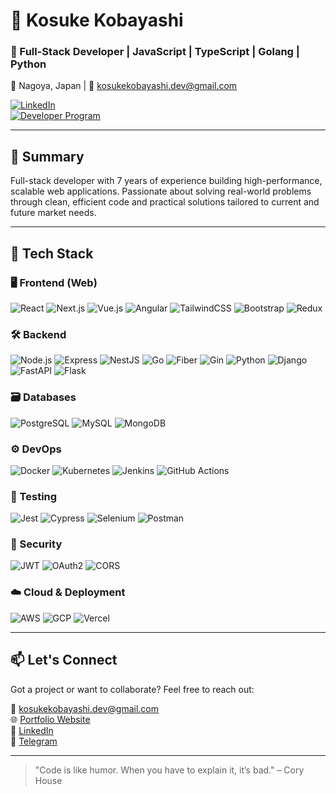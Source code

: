 # 👋 Kosuke Kobayashi

### 🚀 Full-Stack Developer | JavaScript | TypeScript | Golang | Python  
📍 Nagoya, Japan | 📧 kosukekobayashi.dev@gmail.com  

[![LinkedIn](https://img.shields.io/badge/LinkedIn-blue?logo=linkedin&style=flat&logoColor=white)](https://www.linkedin.com/in/kobayashi-kosuke-659865358)  
[![Developer Program](https://img.shields.io/badge/GitHub%20Developer%20Program-Member-7B61FF?style=flat&logo=github)](https://github.com/kodewithme)

---

## 🧠 Summary

Full-stack developer with 7 years of experience building high-performance, scalable web applications. Passionate about solving real-world problems through clean, efficient code and practical solutions tailored to current and future market needs.

---

## 🧰 Tech Stack

### 🖥️ Frontend (Web)
![React](https://img.shields.io/badge/React-20232A?style=flat&logo=react&logoColor=61DAFB)
![Next.js](https://img.shields.io/badge/Next.js-000000?style=flat&logo=nextdotjs)
![Vue.js](https://img.shields.io/badge/Vue.js-35495E?style=flat&logo=vue.js&logoColor=4FC08D)
![Angular](https://img.shields.io/badge/Angular-DD0031?style=flat&logo=angular&logoColor=white)
![TailwindCSS](https://img.shields.io/badge/Tailwind_CSS-38B2AC?style=flat&logo=tailwind-css&logoColor=white)
![Bootstrap](https://img.shields.io/badge/Bootstrap-563D7C?style=flat&logo=bootstrap&logoColor=white)
![Redux](https://img.shields.io/badge/Redux-764ABC?style=flat&logo=redux&logoColor=white)
<!-- ![Nuxt.js](https://img.shields.io/badge/Nuxt.js-00C58E?style=flat&logo=nuxt.js&logoColor=white) -->
<!-- ![Svelte](https://img.shields.io/badge/Svelte-FF3E00?style=flat&logo=svelte&logoColor=white) -->
<!-- ![Alpine.js](https://img.shields.io/badge/Alpine.js-8BC0D0?style=flat) -->
<!-- ![Material UI](https://img.shields.io/badge/MUI-007FFF?style=flat&logo=mui&logoColor=white) -->
<!-- ![Chakra UI](https://img.shields.io/badge/Chakra_UI-319795?style=flat&logo=chakraui&logoColor=white) -->
<!-- ![Zustand](https://img.shields.io/badge/Zustand-000000?style=flat) -->
<!-- ![Framer Motion](https://img.shields.io/badge/Framer_Motion-E10098?style=flat&logo=framer&logoColor=white) -->

### 🛠️ Backend
![Node.js](https://img.shields.io/badge/Node.js-339933?style=flat&logo=nodedotjs&logoColor=white)
![Express](https://img.shields.io/badge/Express-000000?style=flat&logo=express&logoColor=white)
![NestJS](https://img.shields.io/badge/NestJS-E0234E?style=flat&logo=nestjs&logoColor=white)
![Go](https://img.shields.io/badge/Go-00ADD8?style=flat&logo=go&logoColor=white)
![Fiber](https://img.shields.io/badge/Fiber-00ADD8?style=flat)
![Gin](https://img.shields.io/badge/Gin-00ADD8?style=flat)
![Python](https://img.shields.io/badge/Python-3776AB?style=flat&logo=python&logoColor=white)
![Django](https://img.shields.io/badge/Django-092E20?style=flat&logo=django&logoColor=white)
![FastAPI](https://img.shields.io/badge/FastAPI-009688?style=flat&logo=fastapi&logoColor=white)
![Flask](https://img.shields.io/badge/Flask-000000?style=flat&logo=flask&logoColor=white)
<!-- ![PHP](https://img.shields.io/badge/PHP-777BB4?style=flat&logo=php&logoColor=white) -->
<!-- ![Laravel](https://img.shields.io/badge/Laravel-FF2D20?style=flat&logo=laravel&logoColor=white) -->
<!-- ![Symfony](https://img.shields.io/badge/Symfony-000000?style=flat&logo=symfony&logoColor=white) -->
<!-- ![Java](https://img.shields.io/badge/Java-007396?style=flat&logo=java&logoColor=white) -->
<!-- ![Spring Boot](https://img.shields.io/badge/Spring_Boot-6DB33F?style=flat&logo=springboot&logoColor=white) -->
<!-- ![.NET](https://img.shields.io/badge/.NET-512BD4?style=flat&logo=dotnet&logoColor=white) -->
<!-- ![Blazor](https://img.shields.io/badge/Blazor-512BD4?style=flat&logo=blazor&logoColor=white) -->
<!-- ![Ruby on Rails](https://img.shields.io/badge/Ruby_on_Rails-CC0000?style=flat&logo=rubyonrails&logoColor=white) -->

<!-- ### 📱 Mobile
![React Native](https://img.shields.io/badge/React_Native-20232A?style=flat&logo=react&logoColor=61DAFB)
![Flutter](https://img.shields.io/badge/Flutter-02569B?style=flat&logo=flutter&logoColor=white)
![Swift](https://img.shields.io/badge/Swift-FA7343?style=flat&logo=swift&logoColor=white)
![Kotlin](https://img.shields.io/badge/Kotlin-0095D5?style=flat&logo=kotlin&logoColor=white)
![Ionic](https://img.shields.io/badge/Ionic-3880FF?style=flat&logo=ionic&logoColor=white) -->

### 🗃️ Databases
![PostgreSQL](https://img.shields.io/badge/PostgreSQL-4169E1?style=flat&logo=postgresql&logoColor=white)
![MySQL](https://img.shields.io/badge/MySQL-4479A1?style=flat&logo=mysql&logoColor=white)
![MongoDB](https://img.shields.io/badge/MongoDB-47A248?style=flat&logo=mongodb&logoColor=white)
<!-- ![MariaDB](https://img.shields.io/badge/MariaDB-003545?style=flat&logo=mariadb&logoColor=white)
![SQLite](https://img.shields.io/badge/SQLite-003B57?style=flat&logo=sqlite&logoColor=white) -->
<!-- ![Firebase](https://img.shields.io/badge/Firebase-FFCA28?style=flat&logo=firebase&logoColor=black)
![Redis](https://img.shields.io/badge/Redis-DC382D?style=flat&logo=redis&logoColor=white)
![Neo4j](https://img.shields.io/badge/Neo4j-008CC1?style=flat&logo=neo4j&logoColor=white)
![ElasticSearch](https://img.shields.io/badge/Elastic_Search-005571?style=flat&logo=elasticsearch&logoColor=white) -->

### ⚙️ DevOps
![Docker](https://img.shields.io/badge/Docker-2496ED?style=flat&logo=docker&logoColor=white)
![Kubernetes](https://img.shields.io/badge/Kubernetes-326CE5?style=flat&logo=kubernetes&logoColor=white)
![Jenkins](https://img.shields.io/badge/Jenkins-D24939?style=flat&logo=jenkins&logoColor=white)
![GitHub Actions](https://img.shields.io/badge/GitHub_Actions-2088FF?style=flat&logo=githubactions&logoColor=white)
<!-- ![Terraform](https://img.shields.io/badge/Terraform-7B42BC?style=flat&logo=terraform&logoColor=white)
![Ansible](https://img.shields.io/badge/Ansible-EE0000?style=flat&logo=ansible&logoColor=white) -->
<!-- ![Nginx](https://img.shields.io/badge/Nginx-009639?style=flat&logo=nginx&logoColor=white)
![Apache](https://img.shields.io/badge/Apache-D22128?style=flat&logo=apache&logoColor=white) -->

### 🧪 Testing
![Jest](https://img.shields.io/badge/Jest-C21325?style=flat&logo=jest&logoColor=white)
![Cypress](https://img.shields.io/badge/Cypress-17202C?style=flat&logo=cypress&logoColor=white)
![Selenium](https://img.shields.io/badge/Selenium-43B02A?style=flat&logo=selenium&logoColor=white)
![Postman](https://img.shields.io/badge/Postman-FF6C37?style=flat&logo=postman&logoColor=white)
<!-- ![Playwright](https://img.shields.io/badge/Playwright-45BA62?style=flat&logo=playwright&logoColor=white) -->
<!-- ![Mocha](https://img.shields.io/badge/Mocha-8D6748?style=flat&logo=mocha&logoColor=white)
![Chai](https://img.shields.io/badge/Chai-A30701?style=flat) -->

### 🔐 Security
![JWT](https://img.shields.io/badge/JWT-000000?style=flat&logo=jsonwebtokens&logoColor=white)
![OAuth2](https://img.shields.io/badge/OAuth2-2F2F2F?style=flat)
![CORS](https://img.shields.io/badge/CORS-FF6C37?style=flat)
<!-- ![OWASP](https://img.shields.io/badge/OWASP-000000?style=flat&logo=owasp&logoColor=white) -->
<!-- ![HTTPS](https://img.shields.io/badge/HTTPS-0078D4?style=flat) -->
<!-- ![CSRF](https://img.shields.io/badge/CSRF_Prevention-6A0DAD?style=flat) -->

### ☁️ Cloud & Deployment
![AWS](https://img.shields.io/badge/AWS-232F3E?style=flat&logo=amazonaws&logoColor=white)
![GCP](https://img.shields.io/badge/GCP-4285F4?style=flat&logo=googlecloud&logoColor=white)
![Vercel](https://img.shields.io/badge/Vercel-000000?style=flat&logo=vercel&logoColor=white)
<!-- ![Azure](https://img.shields.io/badge/Azure-0078D4?style=flat&logo=microsoftazure&logoColor=white) -->
<!-- ![Netlify](https://img.shields.io/badge/Netlify-00C7B7?style=flat&logo=netlify&logoColor=white) -->
<!-- ![DigitalOcean](https://img.shields.io/badge/DigitalOcean-0080FF?style=flat&logo=digitalocean&logoColor=white) -->
<!-- ![Heroku](https://img.shields.io/badge/Heroku-430098?style=flat&logo=heroku&logoColor=white) -->

<!-- ### 🧠 Web3 & AI
![Solidity](https://img.shields.io/badge/Solidity-363636?style=flat&logo=solidity&logoColor=white)
![Ethers.js](https://img.shields.io/badge/Ethers.js-4E5EE4?style=flat)
![Web3.js](https://img.shields.io/badge/Web3.js-F16822?style=flat)
![Hardhat](https://img.shields.io/badge/Hardhat-FFC107?style=flat)
![OpenAI](https://img.shields.io/badge/OpenAI-412991?style=flat&logo=openai&logoColor=white)
![LangChain](https://img.shields.io/badge/LangChain-000000?style=flat)
![Hugging Face](https://img.shields.io/badge/Hugging%20Face-FFD21F?style=flat&logo=huggingface&logoColor=black)
![TensorFlow](https://img.shields.io/badge/TensorFlow-FF6F00?style=flat&logo=tensorflow&logoColor=white)
![PyTorch](https://img.shields.io/badge/PyTorch-EE4C2C?style=flat&logo=pytorch&logoColor=white) -->

---

## 📫 Let's Connect

Got a project or want to collaborate? Feel free to reach out:

📧 kosukekobayashi.dev@gmail.com  
🌐 [Portfolio Website](https://kosuke-kobayashi.vercel.app)  
🔗 [LinkedIn](https://www.linkedin.com/in/kobayashi-kosuke-659865358)  
💬 [Telegram](https://t.me/kawaiiiscute)

---

> "Code is like humor. When you have to explain it, it’s bad." – Cory House
